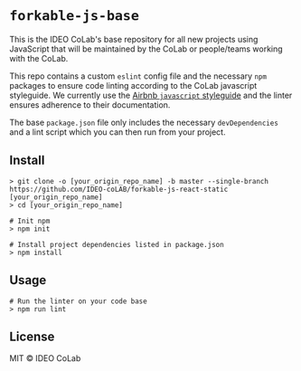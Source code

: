 # `forkable-js-base`

This is the IDEO CoLab's base repository for all new projects using JavaScript that will be maintained by the CoLab or people/teams working with the CoLab. 

This repo contains a custom `eslint` config file and the necessary `npm` packages to ensure code linting according to the CoLab javascript styleguide. We currently use the [Airbnb `javascript` styleguide](https://github.com/airbnb/javascript) and the linter ensures adherence to their documentation. 

The base `package.json` file only includes the necessary `devDependencies` and a lint script which you can then run from your project.

## Install

```shell
> git clone -o [your_origin_repo_name] -b master --single-branch https://github.com/IDEO-coLAB/forkable-js-react-static [your_origin_repo_name]
> cd [your_origin_repo_name]

# Init npm
> npm init

# Install project dependencies listed in package.json
> npm install
```

## Usage

```shell
# Run the linter on your code base
> npm run lint
```

## License

MIT © IDEO CoLab
